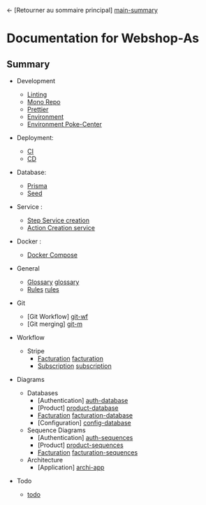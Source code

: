 ← [Retourner au sommaire principal] [main-summary]

# Documentation for Webshop-As

## Summary

- Development

  - [Linting][linting]
  - [Mono Repo][monorepo]
  - [Prettier][prettier]
  - [Environment][env]
  - [Environment Poke-Center][env-center]

- Deployment:

  - [CI][ci]
  - [CD][cd]

- Database:

  - [Prisma][Prisma]
  - [Seed][Seed]

- Service :

  - [Step Service creation][step-create-service]
  - [Action Creation service][action-creation-service]

- Docker :

  - [Docker Compose][docker]

- General

  - [Glossary] [glossary]
  - [Rules] [rules]

- Git
  - [Git Workflow] [git-wf]
  - [Git merging] [git-m]

- Workflow

  - Stripe
    - [Facturation] [facturation]
    - [Subscription] [subscription]

- Diagrams
  - Databases
    - [Authentication] [auth-database]
    - [Product] [product-database]
    - [Facturation] [facturation-database]
    - [Configuration] [config-database]
  - Sequence Diagrams
    - [Authentication] [auth-sequences]
    - [Product] [product-sequences]
    - [Facturation] [facturation-sequences]
  - Architecture
    - [Application] [archi-app]
- Todo
  - [todo][todo]

[//]: # '--- Images and links section ---'
[linting]: development/linting.md
[monorepo]: development/mono-repo.md
[dev-and-prod]: general/dev-and-prod.md
[glossary]: general/glossary.md
[env]: development/environment.md
[env-center]: development/env-center.md
[rules]: general/rules.md
[git-wf]: git/workflow.md
[git-m]: git/merging.md
[facturation]: workflow/stripe/facturation.md
[subscription]: workflow/stripe/subscription.md
[prettier]: development/prettier.md.md
[ci]: ci-cd/ci.md
[cd]: ci-cd/cd.md
[Prisma]: database/prisma.md
[Seed]: database/seed.md
[docker]: docker/compose.md
[creation-service]: services/creation.md
[todo]: todo/todo.md
[step-create-service]: development/create-service.md
[action-creation-service]: services/creation.md
[auth-database]: diagrams/databases/auth-db.md
[product-database]: diagrams/databases/product-db.md
[facturation-database]: diagrams/databases/facturation-db.md
[config-database]: diagrams/databases/config-db.md
[auth-sequences]: diagrams/sequence-diagrams/authentication.md
[product-sequences]: diagrams/sequence-diagrams/product.md
[facturation-sequences]: diagrams/sequence-diagrams/facturation.md
[archi-app]: diagrams/architecture/application.md
[main-summary]: ../README.md
